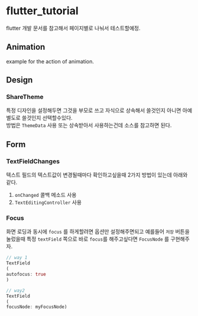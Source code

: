 # flutter_tutorial

flutter 개발 문서를 참고해서 페이지별로 나눠서 테스트할예정.

## Animation

example for the action of animation.

## Design

### ShareTheme

특정 디자인을 설정해두면 그것을 부모로 쓰고 자식으로 상속해서 쓸것인지 아니면 아예 별도로 쓸것인지 선택할수있다.  
방법은 `ThemeData` 사용 또는 상속받아서 사용하는건데 소스를 참고하면 된다.

## Form

### TextFieldChanges

텍스트 필드의 텍스트값이 변경될때마다 확인하고싶을때 2가지 방법이 있는데 아래와 같다.

1. `onChanged` 콜백 메소드 사용
2. `TextEditingController` 사용

### Focus

화면 로딩과 동시에 `focus` 를 하게할려면 옵션만 설정해주면되고 예를들어 `저장` 버튼을 눌렀을때 특정 `textField` 쪽으로 바로 `focus`를 해주고싶다면 `FocusNode` 를 구현해주자.

```dart
// way 1
TextField
(
autofocus: true
)

// way2
TextField
(
focusNode: myFocusNode)
```